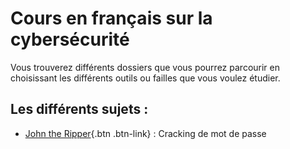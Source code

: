 # Cours en français sur la cybersécurité

Vous trouverez différents dossiers que vous pourrez parcourir en choisissant les différents outils ou failles que vous voulez étudier.

## Les différents sujets : 
* [John the Ripper](https://github.com/tanguybron/cours-cybersec/tree/master/John_The_Ripper){.btn .btn-link} : Cracking de mot de passe